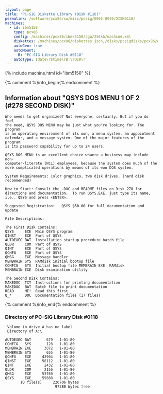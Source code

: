 ```yaml
---
layout: page
title: "PC-SIG Diskette Library (Disk #118)"
permalink: /software/pcx86/sw/misc/pcsig/0001-0999/DISK0118/
machines:
  - id: ibm5150
    type: pcx86
    config: /machines/pcx86/ibm/5150/cga/256kb/machine.xml
    diskettes: /machines/pcx86/diskettes.json,/disks/pcsigdisks/pcx86/diskettes.json
    autoGen: true
    autoMount:
      B: "PC-SIG Library Disk #0118"
    autoType: $date\r$time\rB:\rDIR\r
---
```


{% include machine.html id="ibm5150" %}

{% comment %}info_begin{% endcomment %}

## Information about "QSYS DOS MENU 1 OF 2 (#278 SECOND DISK)"

    Who needs to get organized? Not everyone, certainly. But if you do feel
    the need, QSYS DOS MENU may be just what you're looking for. The program
    is an operating environment of its own, a menu system, an appointment
    calendar, and a message system. One of the major features of the program
    is its password capability for up to 24 users.
    
    QSYS DOS MENU is an excellent choice whaere a business may include non-
    computer-literate (NCL) employees, because the system does much of the
    more complicated operations by means of its won DOS system.
    
    System Requirements: Color graphics, two disk drives, (hard disk
    recommended)
    
    How to Start: Consult the .DOC and README files on Disk 278 for
    directions and documentation.  To run QSYS.EXE, just type its name,
    i.e., QSYS and press <ENTER>.
    
    Suggested Registration:   QSYS $50.00 for full documentation and update
    
    File Descriptions:
    
    The First Disk Contains:
    QSYS     EXE  Main QSYS program
    QINST    EXE  Part of QSYS
    AUTOEXEC BAT  Installation startup procedure batch file
    QLDR     COM  Part of QSYS
    QINT     EXE  Part of QSYS
    QCNFG    EXE  Part of QSYS
    QMSG     EXE  Message handler
    MEMBRAIN SYS  RAMdisk initial bootup file
    CONFIG   SYS  Initial bootup file MEMBRAIN EXE  RAMdisk
    MEMBRAIN EXE  Disk examination utility
    
    The Second Disk Contains:
    MAKEDOC  TXT  Instructions for printing documentation
    MAKEDOC  BAT  Batch file to print documentation
    READ     ME!  Read this first ________
    Q_*      DOC  Documentation files (17 files)
{% comment %}info_end{% endcomment %}


### Directory of PC-SIG Library Disk #0118

     Volume in drive A has no label
     Directory of A:\

    AUTOEXEC BAT       679   1-01-80
    CONFIG   SYS       128   1-01-80
    MEMBRAIN EXE      3072   1-01-80
    MEMBRAIN SYS       655   1-01-80
    QCNFG    EXE     43904   1-01-80
    QINST    EXE     58112   1-01-80
    QINT     EXE      2432   1-01-80
    QLDR     COM      2156   1-01-80
    QMSG     EXE     53760   1-01-80
    QSYS     EXE     55808   1-01-80
           10 file(s)     220706 bytes
                           97280 bytes free
